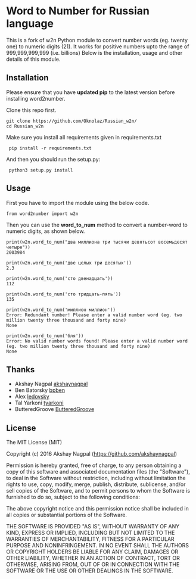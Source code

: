 # Word to Number for Russian language

This is a fork of w2n Python module to convert number words (eg. twenty one) to numeric digits (21).
It works for positive numbers upto the range of 999,999,999,999 (i.e. billions)
Below is the installation, usage and other details of this module.

## Installation

Please ensure that you have **updated pip** to the latest version before installing word2number.

Clone this repo first.

    git clone https://github.com/Oknolaz/Russian_w2n/
    cd Russian_w2n

Make sure you install all requirements given in requirements.txt
```
 pip install -r requirements.txt
```
And then you should run the setup.py:
```
 python3 setup.py install
```
## Usage

First you have to import the module using the below code.

    from word2number import w2n

Then you can use the **word_to_num** method to convert a number-word to numeric digits, as shown below.
```
print(w2n.word_to_num("два миллиона три тысячи девятьсот восемьдесят четыре"))
2003984
```
```
print(w2n.word_to_num('две целых три десятых')) 
2.3
```
```
print(w2n.word_to_num('сто двенадцать')) 
112
```
```
print(w2n.word_to_num('сто тридцать-пять')) 
135
```
```
print(w2n.word_to_num('миллион миллион'))
Error: Redundant number! Please enter a valid number word (eg. two million twenty three thousand and forty nine)
None
```
```
print(w2n.word_to_num('бля'))
Error: No valid number words found! Please enter a valid number word (eg. two million twenty three thousand and forty nine)
None
```

## Thanks
- Akshay Nagpal [akshaynagpal](https://github.com/akshaynagpal)
- Ben Batorsky [bpben](https://github.com/bpben)
- Alex [ledovsky](https://github.com/ledovsky)
- Tal Yarkoni [tyarkoni](https://github.com/tyarkoni)
- ButteredGroove [ButteredGroove](https://github.com/ButteredGroove)

## License
The MIT License (MIT)

Copyright (c) 2016 Akshay Nagpal (https://github.com/akshaynagpal)

Permission is hereby granted, free of charge, to any person obtaining a copy
of this software and associated documentation files (the "Software"), to deal
in the Software without restriction, including without limitation the rights
to use, copy, modify, merge, publish, distribute, sublicense, and/or sell
copies of the Software, and to permit persons to whom the Software is
furnished to do so, subject to the following conditions:

The above copyright notice and this permission notice shall be included in all
copies or substantial portions of the Software.

THE SOFTWARE IS PROVIDED "AS IS", WITHOUT WARRANTY OF ANY KIND, EXPRESS OR
IMPLIED, INCLUDING BUT NOT LIMITED TO THE WARRANTIES OF MERCHANTABILITY,
FITNESS FOR A PARTICULAR PURPOSE AND NONINFRINGEMENT. IN NO EVENT SHALL THE
AUTHORS OR COPYRIGHT HOLDERS BE LIABLE FOR ANY CLAIM, DAMAGES OR OTHER
LIABILITY, WHETHER IN AN ACTION OF CONTRACT, TORT OR OTHERWISE, ARISING FROM,
OUT OF OR IN CONNECTION WITH THE SOFTWARE OR THE USE OR OTHER DEALINGS IN THE
SOFTWARE.

